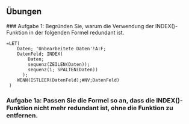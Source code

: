 ## Übungen

### Aufgabe 1: Begründen Sie, warum die Verwendung der INDEX()-Funktion in der folgenden Formel redundant ist.

```
=LET(
    Daten; 'Unbearbeitete Daten'!A:F;
    DatenFeld; INDEX(
        Daten;
        sequenz(ZEILEN(Daten));
        sequenz(1; SPALTEN(Daten))
      ); 
    WENN(ISTLEER(DatenFeld);#NV;DatenFeld)
 )
```

### Aufgabe 1a: Passen Sie die Formel so an, dass die INDEX()-Funktion nicht mehr redundant ist, ohne die Funktion zu entfernen.

